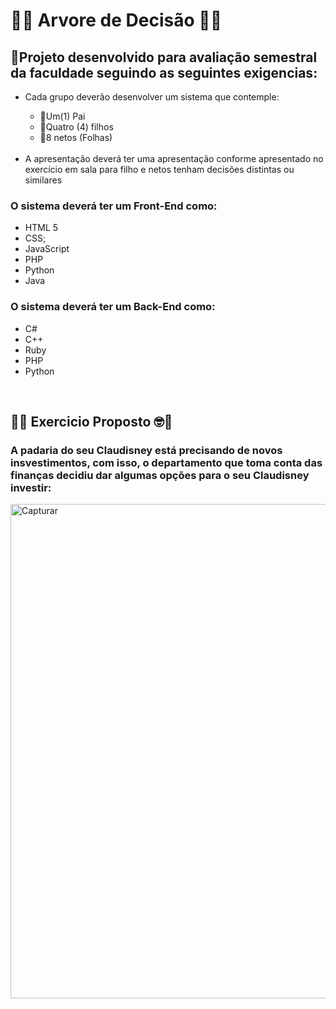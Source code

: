 # 🌲🤔 Arvore de Decisão 🤔🌲
## 📝Projeto desenvolvido para avaliação semestral da faculdade seguindo as seguintes exigencias: 

  <ul>
    <li>Cada grupo deverão desenvolver um sistema que contemple: </li>
    <ul>
      <li>👴Um(1) Pai</li>
      <li>👦Quatro (4) filhos</li>
      <li>👶8 netos (Folhas)</li>
    </ul>
    </br>
   <li>A apresentação deverá ter uma apresentação conforme apresentado no exercício em sala para filho e netos tenham decisões distintas ou similares</li>
  </ul>
  
### O sistema deverá ter um Front-End como:
  <ul>
    <li>HTML 5</li>
    <li>CSS;</li>
    <li>JavaScript</li>
    <li>PHP</li>
    <li>Python</li>
    <li>Java</li>
  </ul>

### O sistema deverá ter um Back-End como:
  <ul>
   <li>C#</li>
   <li>C++</li>
   <li>Ruby</li>
   <li>PHP</li>
   <li>Python</li>
  </ul>
</br>

## 📖🤓 Exercicio Proposto 🤓📖
### A padaria do seu Claudisney está precisando de novos insvestimentos, com isso, o departamento que toma conta das finanças decidiu dar algumas opções para o seu Claudisney investir: 
<img width="791" alt="Capturar" src="https://github.com/VitorSolerAguilar/Arvore-de-Decisao/assets/83377382/a3cae8c4-3d56-45f1-8fbf-a376813f85ce">
